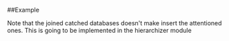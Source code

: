 
<!---
FrozenIsBool True
-->

##Example

Note that the joined catched databases doesn't make insert the attentioned ones.
This is going to be implemented in the hierarchizer module